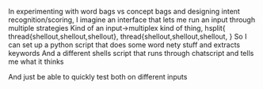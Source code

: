 In experimenting with word bags vs concept bags and designing intent recognition/scoring,
I imagine an interface that lets me run an input through multiple strategies
Kind of an input->multiplex kind of thing, 
hsplit{
    thread{shellout,shellout,shellout},
    thread{shellout,shellout,shellout,
}
So I can set up a python script that does some word nety stuff and extracts keywords
And a different shells script that runs through chatscript and tells me what it thinks

And just be able to quickly test both on different inputs